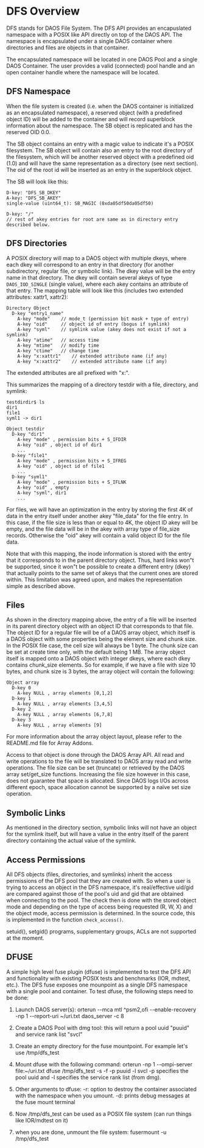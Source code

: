 # DFS Overview

DFS stands for DAOS File System. The DFS API provides an encapuslated namespace
with a POSIX like API directly on top of the DAOS API. The namespace is
encapsulated under a single DAOS container where directories and files are
objects in that container.

The encapsulated namespace will be located in one DAOS Pool and a single DAOS
Container. The user provides a valid (connected) pool handle and an open
container handle where the namespace will be located.

## DFS Namespace

When the file system is created (i.e. when the DAOS container is initialized as
an encapsulated namespace), a reserved object (with a predefined object ID) will
be added to the container and will record superblock information about the
namespace. The SB object is replicated and has the reserved OID 0.0.

The SB object contains an entry with a magic value to indicate it's a POSIX
filesystem. The SB object will contain also an entry to the root directory of
the filesystem, which will be another reserved object with a predefined oid
(1.0) and will have the same representation as a directory (see next
section). The oid of the root id will be inserted as an entry in the superblock
object.

The SB will look like this:

~~~~
D-key: "DFS_SB_DKEY"
A-key: "DFS_SB_AKEY"
single-value (uint64_t): SB_MAGIC (0xda05df50da05df50)

D-key: "/"
// rest of akey entries for root are same as in directory entry described below.
~~~~~~

## DFS Directories

A POSIX directory will map to a DAOS object with multiple dkeys, where each dkey
will correspond to an entry in that directory (for another subdirectory, regular
file, or symbolic link). The dkey value will be the entry name in that
directory. The dkey will contain several akeys of type `DAOS_IOD_SINGLE`
(single value), where each akey contains an attribute of that entry. The mapping
table will look like this (includes two extended attributes: xattr1, xattr2):

~~~~~~
Directory Object
  D-key "entry1_name"
    A-key "mode"	// mode_t (permission bit mask + type of entry)
    A-key "oid"		// object id of entry (bogus if symlink)
    A-key "syml"	// symlink value (akey does not exist if not a symlink)
    A-key "atime"	// access time
    A-key "mtime"	// modify time
    A-key "ctime"	// change time
    A-key "x:xattr1"	// extended attribute name (if any)
    A-key "x:xattr2"	// extended attribute name (if any)
~~~~~~

The extended attributes are all prefixed with "x:".

This summarizes the mapping of a directory testdir with a file, directory, and
symlink:

~~~~~~
testdirdir$ ls
dir1
file1
syml1 -> dir1

Object testdir
  D-key "dir1"
    A-key "mode" , permission bits + S_IFDIR
    A-key "oid" , object id of dir1
    ...
  D-key "file1"
    A-key "mode" , permission bits + S_IFREG
    A-key "oid" , object id of file1
    ...
  D-key "syml1"
    A-key "mode" , permission bits + S_IFLNK
    A-key "oid" , empty
    A-key "syml", dir1
    ...
~~~~~~

For files, we will have an optimization in the entry by storing the first 4K of
data in the entry itself under another akey "file_data" for the file entry. In
this case, if the file size is less than or equal to 4K, the object ID akey will
be empty, and the file data will be in the akey with array type of file_size
records. Otherwise the "oid" akey will contain a valid object ID for the file
data.

Note that with this mapping, the inode information is stored with the entry that
it corresponds to in the parent directory object. Thus, hard links won"t be
supported, since it won"t be possible to create a different entry (dkey) that
actually points to the same set of akeys that the current ones are stored
within. This limitation was agreed upon, and makes the representation simple as
described above.

## Files

As shown in the directory mapping above, the entry of a file will be inserted in
its parent directory object with an object ID that corresponds to that file. The
object ID for a regular file will be of a DAOS array object, which itself is a
DAOS object with some properties being the element size and chunk size. In the
POSIX file case, the cell size will always be 1 byte. The chunk size can be set
at create time only, with the default being 1 MB. The array object itself is
mapped onto a DAOS object with integer dkeys, where each dkey contains
chunk_size elements. So for example, if we have a file with size 10 bytes, and
chunk size is 3 bytes, the array object will contain the following:

~~~~
Object array
  D-key 0
    A-key NULL , array elements [0,1,2]
  D-key 1
    A-key NULL , array elements [3,4,5]
  D-key 2
    A-key NULL , array elements [6,7,8]
  D-key 3
    A-key NULL , array elements [9]
~~~~~~

For more information about the array object layout, please refer to the
README.md file for Array Addons.

Access to that object is done through the DAOS Array API. All read and write
operations to the file will be translated to DAOS array read and write
operations. The file size can be set (truncate) or retrieved by the DAOS array
set/get_size functions. Increasing the file size however in this case, does not
guarantee that space is allocated. Since DAOS logs I/Os across different epoch,
space allocation cannot be supported by a naïve set size operation.

## Symbolic Links

As mentioned in the directory section, symbolic links will not have an object
for the symlink itself, but will have a value in the entry itself of the parent
directory containing the actual value of the symlink.

## Access Permissions

All DFS objects (files, directories, and symlinks) inherit the access
permissions of the DFS pool that they are created with. So when a user is trying
to access an object in the DFS namespace, it's real/effective uid/gid are
compared against those of the pool's uid and gid that are obtained when
connecting to the pool. The check then is done with the stored object mode and
depending on the type of access being requested (R, W, X) and the object mode,
access permission is determined. In the source code, this is implemented in the
function `check_access()`.

setuid(), setgid() programs, supplementary groups, ACLs are not supported at the
moment.

## DFUSE

A simple high level fuse plugin (dfuse) is implemented to test the DFS API and
functionality with existing POSIX tests and benchmarks (IOR, mdtest, etc.). The
DFS fuse exposes one mounpoint as a single DFS namespace with a single pool and
container. To test dfuse, the following steps need to be done:

1) Launch DAOS server(s):
   orterun --mca mtl ^psm2,ofi --enable-recovery -np 1 --report-uri ~/uri.txt daos_server -c 8

2) Create a DAOS Pool with dmg tool:
   this will return a pool uuid "puuid" and service rank list "svcl"

3) Create an empty directory for the fuse mountpoint. For example let's use /tmp/dfs_test

4) Mount dfuse with the following command:
   orterun -np 1 --ompi-server file:~/uri.txt dfuse /tmp/dfs_test -s -f -p puuid -l svcl
   -p specifies the pool uuid and -l specifies the service rank list (from dmg).

5) Other arguments to dfuse:
   -r: option to destroy the container associated with the namespace when you umount.
   -d: prints debug messages at the fuse mount terminal

6) Now /tmp/dfs_test can be used as a POSIX file system (can run things like IOR/mdtest on it)

7) when you are done, unmount the file system:
   fusermount -u /tmp/dfs_test
